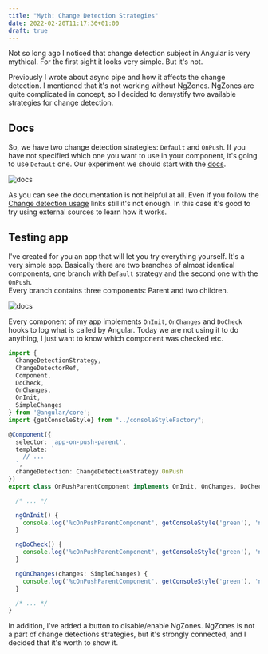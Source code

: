 ```yaml
---
title: "Myth: Change Detection Strategies"
date: 2022-02-20T11:17:36+01:00
draft: true
---
```


Not so long ago I noticed that change detection subject in Angular is very mythical.
For the first sight it looks very simple. But it's not.

Previously I wrote about async pipe and how it affects the change detection. I mentioned that it's not working without NgZones.
NgZones are quite complicated in concept, so I decided to demystify two available strategies for change detection.

## Docs

So, we have two change detection strategies: `Default` and `OnPush`. If you have not specified which one you want to use in your component, it's going to use `Default` one.
Our experiment we should start with the [docs](https://angular.io/api/core/ChangeDetectionStrategy).

![docs](/mythical-angular/images/cd-docs.png)

As you can see the documentation is not helpful at all. Even if you follow the [Change detection usage](https://angular.io/api/core/ChangeDetectorRef#usage-notes) links still it's not enough. In this case it's good to try using external sources to learn how it works.

## Testing app

I've created for you an app that will let you try everything yourself. It's a very simple app. Basically there are two branches of almost identical components, one branch with `Default` strategy and the second one with the `OnPush`.  
Every branch contains three components: Parent and two children.

![docs](/mythical-angular/images/cd-app.png)

Every component of my app implements `OnInit`, `OnChanges` and `DoCheck` hooks to log what is called by Angular.
Today we are not using it to do anything, I just want to know which component was checked etc.

``` typescript
import {
  ChangeDetectionStrategy,
  ChangeDetectorRef,
  Component,
  DoCheck,
  OnChanges,
  OnInit,
  SimpleChanges
} from '@angular/core';
import {getConsoleStyle} from "../consoleStyleFactory";

@Component({
  selector: 'app-on-push-parent',
  template: `
    // ...
  `,
  changeDetection: ChangeDetectionStrategy.OnPush
})
export class OnPushParentComponent implements OnInit, OnChanges, DoCheck {

  /* ... */

  ngOnInit() {
    console.log('%cOnPushParentComponent', getConsoleStyle('green'), 'ngOnInit');
  }

  ngDoCheck() {
    console.log('%cOnPushParentComponent', getConsoleStyle('green'), 'ngDoCheck');
  }

  ngOnChanges(changes: SimpleChanges) {
    console.log('%cOnPushParentComponent', getConsoleStyle('green'), 'ngOnChanges', changes);
  }

  /* ... */
}

```

In addition, I've added a button to disable/enable NgZones. NgZones is not a part of change detections strategies, but it's strongly connected, and I decided that it's worth to show it.

